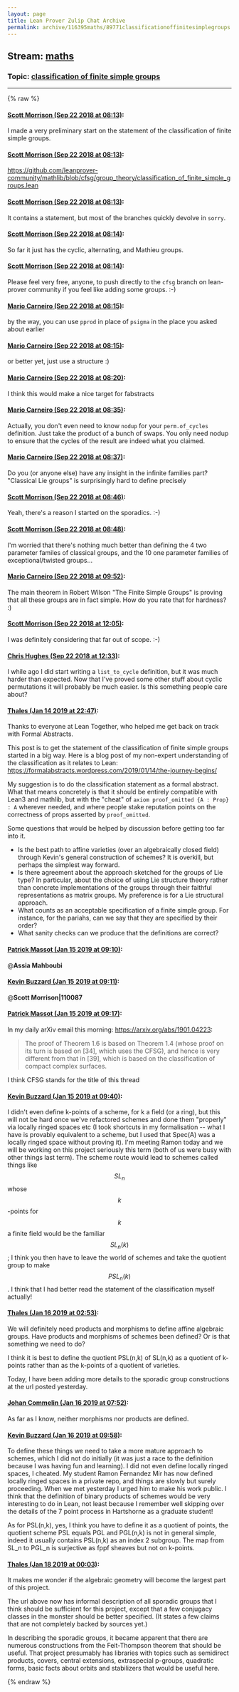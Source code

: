 ```yaml
---
layout: page
title: Lean Prover Zulip Chat Archive 
permalink: archive/116395maths/89771classificationoffinitesimplegroups.html
---
```


## Stream: [maths](index.html)
### Topic: [classification of finite simple groups](89771classificationoffinitesimplegroups.html)

---


{% raw %}
#### [ Scott Morrison (Sep 22 2018 at 08:13)](https://leanprover.zulipchat.com/#narrow/stream/116395-maths/topic/classification%20of%20finite%20simple%20groups/near/134424165):
I made a very preliminary start on the statement of the classification of finite simple groups.

#### [ Scott Morrison (Sep 22 2018 at 08:13)](https://leanprover.zulipchat.com/#narrow/stream/116395-maths/topic/classification%20of%20finite%20simple%20groups/near/134424166):
https://github.com/leanprover-community/mathlib/blob/cfsg/group_theory/classification_of_finite_simple_groups.lean

#### [ Scott Morrison (Sep 22 2018 at 08:13)](https://leanprover.zulipchat.com/#narrow/stream/116395-maths/topic/classification%20of%20finite%20simple%20groups/near/134424167):
It contains a statement, but most of the branches quickly devolve in `sorry`.

#### [ Scott Morrison (Sep 22 2018 at 08:14)](https://leanprover.zulipchat.com/#narrow/stream/116395-maths/topic/classification%20of%20finite%20simple%20groups/near/134424208):
So far it just has the cyclic, alternating, and Mathieu groups.

#### [ Scott Morrison (Sep 22 2018 at 08:14)](https://leanprover.zulipchat.com/#narrow/stream/116395-maths/topic/classification%20of%20finite%20simple%20groups/near/134424210):
Please feel very free, anyone, to push directly to the `cfsg` branch on lean-prover community if you feel like adding some groups. :-)

#### [ Mario Carneiro (Sep 22 2018 at 08:15)](https://leanprover.zulipchat.com/#narrow/stream/116395-maths/topic/classification%20of%20finite%20simple%20groups/near/134424219):
by the way, you can use `pprod` in place of `psigma` in the place you asked about earlier

#### [ Mario Carneiro (Sep 22 2018 at 08:15)](https://leanprover.zulipchat.com/#narrow/stream/116395-maths/topic/classification%20of%20finite%20simple%20groups/near/134424221):
or better yet, just use a structure :)

#### [ Mario Carneiro (Sep 22 2018 at 08:20)](https://leanprover.zulipchat.com/#narrow/stream/116395-maths/topic/classification%20of%20finite%20simple%20groups/near/134424354):
I think this would make a nice target for fabstracts

#### [ Mario Carneiro (Sep 22 2018 at 08:35)](https://leanprover.zulipchat.com/#narrow/stream/116395-maths/topic/classification%20of%20finite%20simple%20groups/near/134424724):
Actually, you don't even need to know `nodup` for your `perm.of_cycles` definition. Just take the product of a bunch of swaps. You only need nodup to ensure that the cycles of the result are indeed what you claimed.

#### [ Mario Carneiro (Sep 22 2018 at 08:37)](https://leanprover.zulipchat.com/#narrow/stream/116395-maths/topic/classification%20of%20finite%20simple%20groups/near/134424780):
Do you (or anyone else) have any insight in the infinite families part? "Classical Lie groups" is surprisingly hard to define precisely

#### [ Scott Morrison (Sep 22 2018 at 08:46)](https://leanprover.zulipchat.com/#narrow/stream/116395-maths/topic/classification%20of%20finite%20simple%20groups/near/134425039):
Yeah, there's a reason I started on the sporadics. :-)

#### [ Scott Morrison (Sep 22 2018 at 08:48)](https://leanprover.zulipchat.com/#narrow/stream/116395-maths/topic/classification%20of%20finite%20simple%20groups/near/134425090):
I'm worried that there's nothing much better than defining the 4 two parameter familes of classical groups, and the 10 one parameter families of exceptional/twisted groups...

#### [ Mario Carneiro (Sep 22 2018 at 09:52)](https://leanprover.zulipchat.com/#narrow/stream/116395-maths/topic/classification%20of%20finite%20simple%20groups/near/134426871):
The main theorem in Robert Wilson "The Finite Simple Groups" is proving that all these groups are in fact simple. How do you rate that for hardness? :)

#### [ Scott Morrison (Sep 22 2018 at 12:05)](https://leanprover.zulipchat.com/#narrow/stream/116395-maths/topic/classification%20of%20finite%20simple%20groups/near/134431025):
I was definitely considering that far out of scope. :-)

#### [ Chris Hughes (Sep 22 2018 at 12:33)](https://leanprover.zulipchat.com/#narrow/stream/116395-maths/topic/classification%20of%20finite%20simple%20groups/near/134431821):
I while ago I did start writing a `list_to_cycle` definition, but it was much harder than expected. Now that I've proved some other stuff about cyclic permutations it will probably be much easier. Is this something people care about?

#### [ Thales (Jan 14 2019 at 22:47)](https://leanprover.zulipchat.com/#narrow/stream/116395-maths/topic/classification%20of%20finite%20simple%20groups/near/155122187):
Thanks to everyone at Lean Together, who helped me get back on track with Formal Abstracts.

This post is to get the statement of the classification of finite simple groups started in a big way.  Here is a blog post of my non-expert understanding of the classification as it relates to Lean: https://formalabstracts.wordpress.com/2019/01/14/the-journey-begins/   

My suggestion is to do the classification statement as a formal abstract.  What that means concretely is that it should be entirely compatible with Lean3 and mathlib, but with the "cheat" of  `axiom proof_omitted {A : Prop} : A` wherever needed, and where people stake reputation points on the correctness of props asserted by `proof_omitted`.  

Some questions that would be helped by discussion before getting too far into it.
- Is the best path to affine varieties (over an algebraically closed field) through Kevin's general construction of schemes?  It is overkill, but perhaps the simplest way forward.
- Is there agreement about the approach sketched for the groups of Lie type?  In particular, about the choice of using Lie structure theory rather than concrete implementations of the groups through their faithful representations as matrix groups.  My preference is for a Lie structural approach.
- What counts as an acceptable specification of a finite simple group.  For instance, for the pariahs, can we say that they are specified by their order?
- What sanity checks can we produce that the definitions are correct?

#### [ Patrick Massot (Jan 15 2019 at 09:10)](https://leanprover.zulipchat.com/#narrow/stream/116395-maths/topic/classification%20of%20finite%20simple%20groups/near/155152958):
@**Assia Mahboubi**

#### [ Kevin Buzzard (Jan 15 2019 at 09:11)](https://leanprover.zulipchat.com/#narrow/stream/116395-maths/topic/classification%20of%20finite%20simple%20groups/near/155153007):
@**Scott Morrison|110087**

#### [ Patrick Massot (Jan 15 2019 at 09:17)](https://leanprover.zulipchat.com/#narrow/stream/116395-maths/topic/classification%20of%20finite%20simple%20groups/near/155153233):
In my daily arXiv email this morning: https://arxiv.org/abs/1901.04223: 
> The proof of Theorem 1.6 is based on Theorem 1.4 (whose proof on its turn is based on [34], which uses the CFSG), and hence is very different from that in [39], which is based on the classification of compact complex surfaces.

I think CFSG stands for the title of this thread

#### [ Kevin Buzzard (Jan 15 2019 at 09:40)](https://leanprover.zulipchat.com/#narrow/stream/116395-maths/topic/classification%20of%20finite%20simple%20groups/near/155154160):
I didn't even define k-points of a scheme, for k a field (or a ring), but this will not be hard once we've refactored schemes and done them "properly" via locally ringed spaces etc (I took shortcuts in my formalisation -- what I have is provably equivalent to a scheme, but I used that Spec(A) was a locally ringed space without proving it). I'm meeting Ramon today and we will be working on this project seriously this term (both of us were busy with other things last term). The scheme route would lead to schemes called things like $$SL_n$$ whose $$k$$-points for $$k$$ a finite field would be the familiar $$SL_n(k)$$; I think you then have to leave the world of schemes and take the quotient group to make $$PSL_n(k)$$. I think that I had better read the statement of the classification myself actually!

#### [ Thales (Jan 16 2019 at 02:53)](https://leanprover.zulipchat.com/#narrow/stream/116395-maths/topic/classification%20of%20finite%20simple%20groups/near/155220783):
We will definitely need products and morphisms to define affine algebraic groups.  Have products and morphisms of schemes been defined?  Or is that something we need to do?

I think it is best to define the quotient PSL(n,k) of SL(n,k) as a quotient of k-points rather than as the k-points of a quotient of varieties.

Today, I have been adding more details to the sporadic group constructions at the url posted yesterday.

#### [ Johan Commelin (Jan 16 2019 at 07:52)](https://leanprover.zulipchat.com/#narrow/stream/116395-maths/topic/classification%20of%20finite%20simple%20groups/near/155232891):
As far as I know, neither morphisms nor products are defined.

#### [ Kevin Buzzard (Jan 16 2019 at 09:58)](https://leanprover.zulipchat.com/#narrow/stream/116395-maths/topic/classification%20of%20finite%20simple%20groups/near/155238230):
To define these things we need to take a more mature approach to schemes, which I did not do initially (it was just a race to the definition because I was having fun and learning). I did not even define locally ringed spaces, I cheated. My student Ramon Fernandez Mir has now defined locally ringed spaces in a private repo, and things are slowly but surely proceeding. When we met yesterday I urged him to make his work public. I think that the definition of binary products of schemes would be very interesting to do in Lean, not least because I remember well skipping over the details of the 7 point process in Hartshorne as a graduate student!

As for PSL(n,k), yes,  I think you have to define it as a quotient of points, the quotient scheme PSL equals PGL and PGL(n,k) is not in general simple, indeed it usually contains PSL(n,k) as an index 2 subgroup. The map from SL_n to PGL_n is surjective as fppf sheaves but not on k-points.

#### [ Thales (Jan 18 2019 at 00:03)](https://leanprover.zulipchat.com/#narrow/stream/116395-maths/topic/classification%20of%20finite%20simple%20groups/near/156327271):
It makes me wonder if the algebraic geometry will become the largest part of this project.

The url above now has informal description of all sporadic groups that I think should be sufficient for this project, except that a few conjugacy classes in the monster should be better specified.  (It states a few claims that are not completely backed by sources yet.)  

In describing the sporadic groups, it became apparent that there are numerous constructions from the Feit-Thompson theorem that should be useful.  That project presumably has libraries with topics such as semidirect products, covers, central extensions, extraspecial p-groups, quadratic forms, basic facts about orbits and stabilizers that would be useful here.


{% endraw %}
